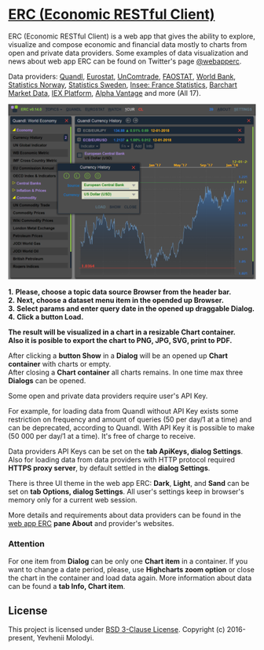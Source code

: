 # [ERC (Economic RESTful Client)](https://zhnzhn.github.io)
ERC (Economic RESTful Client) is a web app that gives the ability to explore, visualize and compose economic and financial data mostly to charts from open and private data providers. Some examples of data visualization and news about web app ERC can be found on Twitter's page [@webapperc](https://twitter.com/webapperc).   

Data providers: [Quandl](https://www.quandl.com), [Eurostat](http://ec.europa.eu/eurostat/web/main/home), [UnComtrade](https://comtrade.un.org), [FAOSTAT](http://www.fao.org/faostat/en/#data/), [World Bank](https://data.worldbank.org/), [Statistics Norway](http://www.ssb.no/en), [Statistics Sweden](https://www.scb.se/en), [Insee: France Statistics](https://www.insee.fr/en/accueil), [Barchart Market Data](https://www.barchartmarketdata.com), [IEX Platform](https://iextrading.com/developer/), [Alpha Vantage](https://www.alphavantage.co) and more (All 17).   

![alt text](screencast/erc-currency-example.png?raw=true "Currency History")

**1.** **Please, choose a topic data source Browser from the header bar.**  
**2.** **Next, choose a dataset menu item in the opended up Browser.**   
**3.** **Select params and enter query date in the opened up draggable Dialog.**   
**4.** **Click a button Load.**   

**The result will be visualized in a chart in a resizable Chart container.**  
**Also it is posible to export the chart to PNG, JPG, SVG, print to PDF.**  

After clicking a **button Show** in a **Dialog** will be an opened up **Chart container** with charts or empty.   
After closing a **Chart container** all charts remains. In one time max three **Dialogs** can be opened.

Some open and private data providers require user's API Key.   

For example, for loading data from Quandl without API Key exists some restriction on frequency and amount of queries (50 per day/1 at a time) and can be deprecated, according to Quandl.
With API Key it is possible to make (50 000 per day/1 at a time). It's free of charge to receive.  

Data providers API Keys can be set on the **tab ApiKeys, dialog Settings**. Also for loading data from data providers with HTTP protocol required **HTTPS proxy server**, by default settled in the **dialog Settings**.  

There is three UI theme in the web app ERC: **Dark**, **Light**, and **Sand** can be set on **tab Options, dialog Settings**. All user's settings keep in browser's memory only for a current web session.  

More details and requirements about data providers can be found in the [web app ERC](https://zhnzhn.github.io) **pane About** and provider's websites.  

### Attention
For one item from **Dialog** can be only one **Chart item** in a container. 
If you want to change a date period, please, use **Highcharts zoom option** or close the chart in the container and load data again.
More information about data can be found a **tab Info, Chart item**.

## License
This project is licensed under [BSD 3-Clause License](http://opensource.org/licenses/BSD-3-Clause). Copyright (c) 2016-present, Yevhenii Molodyi.


